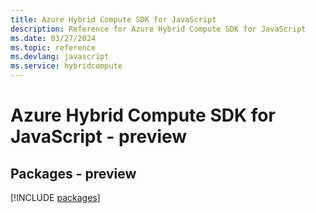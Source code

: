 ```yaml
---
title: Azure Hybrid Compute SDK for JavaScript
description: Reference for Azure Hybrid Compute SDK for JavaScript
ms.date: 03/27/2024
ms.topic: reference
ms.devlang: javascript
ms.service: hybridcompute
---
```

# Azure Hybrid Compute SDK for JavaScript - preview
## Packages - preview
[!INCLUDE [packages](hybrid-compute-index.md)]